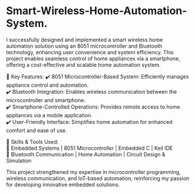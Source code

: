 # Smart-Wireless-Home-Automation-System.  <br>

I successfully designed and implemented a smart wireless home automation solution using an 8051 microcontroller and Bluetooth technology, enhancing user convenience and system efficiency. This project enables seamless control of home appliances via a smartphone, offering a cost-effective and scalable home automation system.

🔹 Key Features:
✔️ 8051 Microcontroller-Based System: Efficiently manages appliance control and automation. <br>
✔️ Bluetooth Integration: Enables wireless communication between the microcontroller and smartphone.  <br>
✔️ Smartphone-Controlled Operations: Provides remote access to home appliances via a mobile application.<br>
✔️ User-Friendly Interface: Simplifies home automation for enhanced comfort and ease of use.<br>

🔹 Skills & Tools Used:<br>
🔹 Embedded Systems | 8051 Microcontroller | Embedded C | Keil IDE<br>
🔹 Bluetooth Communication | Home Automation | Circuit Design & Simulation  <br>

This project strengthened my expertise in microcontroller programming, wireless communication, and IoT-based automation, reinforcing my passion for developing innovative embedded solutions.
